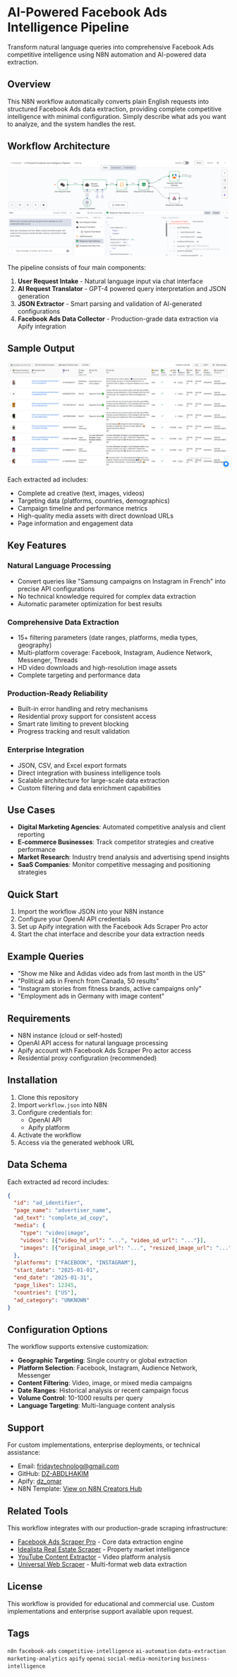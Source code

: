 # AI-Powered Facebook Ads Intelligence Pipeline

Transform natural language queries into comprehensive Facebook Ads competitive intelligence using N8N automation and AI-powered data extraction.

## Overview

This N8N workflow automatically converts plain English requests into structured Facebook Ads data extraction, providing complete competitive intelligence with minimal configuration. Simply describe what ads you want to analyze, and the system handles the rest.

## Workflow Architecture

![N8N Facebook Ads Intelligence Workflow](images/workflow-architecture.png)

The pipeline consists of four main components:

1. **User Request Intake** - Natural language input via chat interface
2. **AI Request Translator** - GPT-4 powered query interpretation and JSON generation
3. **JSON Extractor** - Smart parsing and validation of AI-generated configurations
4. **Facebook Ads Data Collector** - Production-grade data extraction via Apify integration

## Sample Output

![Facebook Ads Data Extraction Results](images/data-output-sample.png)

Each extracted ad includes:
- Complete ad creative (text, images, videos)
- Targeting data (platforms, countries, demographics)
- Campaign timeline and performance metrics
- High-quality media assets with direct download URLs
- Page information and engagement data

## Key Features

### Natural Language Processing
- Convert queries like "Samsung campaigns on Instagram in French" into precise API configurations
- No technical knowledge required for complex data extraction
- Automatic parameter optimization for best results

### Comprehensive Data Extraction
- 15+ filtering parameters (date ranges, platforms, media types, geography)
- Multi-platform coverage: Facebook, Instagram, Audience Network, Messenger, Threads
- HD video downloads and high-resolution image assets
- Complete targeting and performance data

### Production-Ready Reliability
- Built-in error handling and retry mechanisms
- Residential proxy support for consistent access
- Smart rate limiting to prevent blocking
- Progress tracking and result validation

### Enterprise Integration
- JSON, CSV, and Excel export formats
- Direct integration with business intelligence tools
- Scalable architecture for large-scale data extraction
- Custom filtering and data enrichment capabilities

## Use Cases

- **Digital Marketing Agencies**: Automated competitive analysis and client reporting
- **E-commerce Businesses**: Track competitor strategies and creative performance
- **Market Research**: Industry trend analysis and advertising spend insights
- **SaaS Companies**: Monitor competitive messaging and positioning strategies

## Quick Start

1. Import the workflow JSON into your N8N instance
2. Configure your OpenAI API credentials
3. Set up Apify integration with the Facebook Ads Scraper Pro actor
4. Start the chat interface and describe your data extraction needs

## Example Queries

- "Show me Nike and Adidas video ads from last month in the US"
- "Political ads in French from Canada, 50 results"
- "Instagram stories from fitness brands, active campaigns only"
- "Employment ads in Germany with image content"

## Requirements

- N8N instance (cloud or self-hosted)
- OpenAI API access for natural language processing
- Apify account with Facebook Ads Scraper Pro actor access
- Residential proxy configuration (recommended)

## Installation

1. Clone this repository
2. Import `workflow.json` into N8N
3. Configure credentials for:
   - OpenAI API
   - Apify platform
4. Activate the workflow
5. Access via the generated webhook URL

## Data Schema

Each extracted ad record includes:

```json
{
  "id": "ad_identifier",
  "page_name": "advertiser_name", 
  "ad_text": "complete_ad_copy",
  "media": {
    "type": "video|image",
    "videos": [{"video_hd_url": "...", "video_sd_url": "..."}],
    "images": [{"original_image_url": "...", "resized_image_url": "..."}]
  },
  "platforms": ["FACEBOOK", "INSTAGRAM"],
  "start_date": "2025-01-01",
  "end_date": "2025-01-31",
  "page_likes": 12345,
  "countries": ["US"],
  "ad_category": "UNKNOWN"
}
```

## Configuration Options

The workflow supports extensive customization:

- **Geographic Targeting**: Single country or global extraction
- **Platform Selection**: Facebook, Instagram, Audience Network, Messenger
- **Content Filtering**: Video, image, or mixed media campaigns
- **Date Ranges**: Historical analysis or recent campaign focus
- **Volume Control**: 10-1000 results per query
- **Language Targeting**: Multi-language content analysis

## Support

For custom implementations, enterprise deployments, or technical assistance:

- Email: fridaytechnolog@gmail.com
- GitHub: [DZ-ABDLHAKIM](https://github.com/DZ-ABDLHAKIM)
- Apify: [dz_omar](https://apify.com/dz_omar)
- N8N Template: [View on N8N Creators Hub](https://n8n.io/creators/dz_omar)

## Related Tools

This workflow integrates with our production-grade scraping infrastructure:

- [Facebook Ads Scraper Pro](https://apify.com/dz_omar/facebook-ads-scraper-pro) - Core data extraction engine
- [Idealista Real Estate Scraper](https://apify.com/dz_omar/idealista-scraper) - Property market intelligence
- [YouTube Content Extractor](https://apify.com/dz_omar/youtube-transcript-pro) - Video platform analysis
- [Universal Web Scraper](https://apify.com/dz_omar/ultimate-screenshot) - Multi-format web data extraction

## License

This workflow is provided for educational and commercial use. Custom implementations and enterprise support available upon request.

## Tags

`n8n` `facebook-ads` `competitive-intelligence` `ai-automation` `data-extraction` `marketing-analytics` `apify` `openai` `social-media-monitoring` `business-intelligence`
